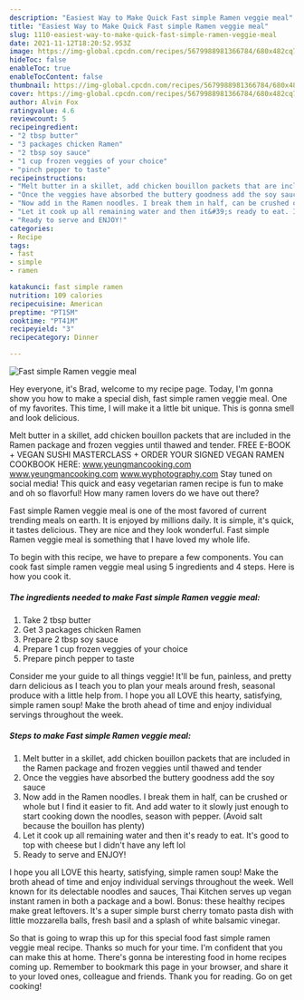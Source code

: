 ```yaml
---
description: "Easiest Way to Make Quick Fast simple Ramen veggie meal"
title: "Easiest Way to Make Quick Fast simple Ramen veggie meal"
slug: 1110-easiest-way-to-make-quick-fast-simple-ramen-veggie-meal
date: 2021-11-12T18:20:52.953Z
image: https://img-global.cpcdn.com/recipes/5679988981366784/680x482cq70/fast-simple-ramen-veggie-meal-recipe-main-photo.jpg
hideToc: false
enableToc: true
enableTocContent: false
thumbnail: https://img-global.cpcdn.com/recipes/5679988981366784/680x482cq70/fast-simple-ramen-veggie-meal-recipe-main-photo.jpg
cover: https://img-global.cpcdn.com/recipes/5679988981366784/680x482cq70/fast-simple-ramen-veggie-meal-recipe-main-photo.jpg
author: Alvin Fox
ratingvalue: 4.6
reviewcount: 5
recipeingredient:
- "2 tbsp butter"
- "3 packages chicken Ramen"
- "2 tbsp soy sauce"
- "1 cup frozen veggies of your choice"
- "pinch pepper to taste"
recipeinstructions:
- "Melt butter in a skillet, add chicken bouillon packets that are included in the Ramen package and frozen veggies until thawed and tender"
- "Once the veggies have absorbed the buttery goodness add the soy sauce"
- "Now add in the Ramen noodles. I break them in half, can be crushed or whole but I find it easier to fit. And add water to it slowly just enough to start cooking down the noodles, season with pepper. (Avoid salt because the bouillon has plenty)"
- "Let it cook up all remaining water and then it&#39;s ready to eat. It&#39;s good to top with cheese but I didn&#39;t have any left lol"
- "Ready to serve and ENJOY!"
categories:
- Recipe
tags:
- fast
- simple
- ramen

katakunci: fast simple ramen 
nutrition: 109 calories
recipecuisine: American
preptime: "PT15M"
cooktime: "PT41M"
recipeyield: "3"
recipecategory: Dinner

---
```



![Fast simple Ramen veggie meal](https://img-global.cpcdn.com/recipes/5679988981366784/680x482cq70/fast-simple-ramen-veggie-meal-recipe-main-photo.jpg)

Hey everyone, it's Brad, welcome to my recipe page. Today, I'm gonna show you how to make a special dish, fast simple ramen veggie meal. One of my favorites. This time, I will make it a little bit unique. This is gonna smell and look delicious.

Melt butter in a skillet, add chicken bouillon packets that are included in the Ramen package and frozen veggies until thawed and tender. FREE E-BOOK + VEGAN SUSHI MASTERCLASS + ORDER YOUR SIGNED VEGAN RAMEN COOKBOOK HERE: www.yeungmancooking.com www.yeungmancooking.com www.wyphotography.com Stay tuned on social media! This quick and easy vegetarian ramen recipe is fun to make and oh so flavorful! How many ramen lovers do we have out there?

Fast simple Ramen veggie meal is one of the most favored of current trending meals on earth. It is enjoyed by millions daily. It is simple, it's quick, it tastes delicious. They are nice and they look wonderful. Fast simple Ramen veggie meal is something that I have loved my whole life.


To begin with this recipe, we have to prepare a few components. You can cook fast simple ramen veggie meal using 5 ingredients and 4 steps. Here is how you cook it.

<!--inarticleads1-->

##### The ingredients needed to make Fast simple Ramen veggie meal:

1. Take 2 tbsp butter
1. Get 3 packages chicken Ramen
1. Prepare 2 tbsp soy sauce
1. Prepare 1 cup frozen veggies of your choice
1. Prepare pinch pepper to taste


Consider me your guide to all things veggie! It&#39;ll be fun, painless, and pretty darn delicious as I teach you to plan your meals around fresh, seasonal produce with a little help from. I hope you all LOVE this hearty, satisfying, simple ramen soup! Make the broth ahead of time and enjoy individual servings throughout the week. 

<!--inarticleads2-->

##### Steps to make Fast simple Ramen veggie meal:

1. Melt butter in a skillet, add chicken bouillon packets that are included in the Ramen package and frozen veggies until thawed and tender
1. Once the veggies have absorbed the buttery goodness add the soy sauce
1. Now add in the Ramen noodles. I break them in half, can be crushed or whole but I find it easier to fit. And add water to it slowly just enough to start cooking down the noodles, season with pepper. (Avoid salt because the bouillon has plenty)
1. Let it cook up all remaining water and then it&#39;s ready to eat. It&#39;s good to top with cheese but I didn&#39;t have any left lol
1. Ready to serve and ENJOY!

I hope you all LOVE this hearty, satisfying, simple ramen soup! Make the broth ahead of time and enjoy individual servings throughout the week. Well known for its delectable noodles and sauces, Thai Kitchen serves up vegan instant ramen in both a package and a bowl. Bonus: these healthy recipes make great leftovers. It&#39;s a super simple burst cherry tomato pasta dish with little mozzarella balls, fresh basil and a splash of white balsamic vinegar. 

So that is going to wrap this up for this special food fast simple ramen veggie meal recipe. Thanks so much for your time. I'm confident that you can make this at home. There's gonna be interesting food in home recipes coming up. Remember to bookmark this page in your browser, and share it to your loved ones, colleague and friends. Thank you for reading. Go on get cooking!
